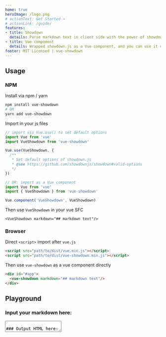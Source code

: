```yaml
---
home: true
heroImage: /logo.png
# actionText: Get Started →
# actionLink: /guide/
features:
- title: Showdown
  details: Parse markdown text in client side with the power of showdown.js.
- title: Vue component
  details: Wrapped showdown.js as a Vue component, and you can use it easily.
footer: MIT Licensed | vue-showdown
---
```


## Usage

### NPM

Install via npm / yarn

```bash
npm install vue-showdown
# OR
yarn add vue-showdown
```

Import in your js files

```js
// import via Vue.use() to set default options
import Vue from 'vue'
import VueShowdown from 'vue-showdown'

Vue.use(VueShowdown, {
  /**
   * Set default options of showdown.js
   * @see https://github.com/showdownjs/showdown#valid-options
   */
})

// OR: import as a Vue component
import Vue from 'vue'
import { VueShowdown } from 'vue-showdown'

Vue.component('VueShowdown', VueShowdown)
```

Then use `VueShowdown` in your vue SFC

```vue
<VueShowdown markdown="## markdown text"/>
```

### Browser

Direct `<script>` import after `vue.js`

```html
<script src="path/to/dist/vue.min.js"></script>
<script src="path/to/dist/vue-showdown.min.js"></script>
```

Then use `vue-showdown` as a vue component directly

```html
<div id="#app">
  <vue-showdown markdown="## markdown text"/>
</div>
```

## Playground

### Input your markdown here:

<textarea class="markdown-input" placeholder="Input your markdown here" :rows="rows" v-model="markdownText"/>

### Output HTML here:

<section class="markdown-output">
  <VueShowdown :markdown="markdownText"/>
</section>

<script>
export default {
  data () {
    return {
      markdownText: '### Hello, Vue Showdown! \n\nInput your markdown here and get the HTML right now!'
    }
  },

  computed: {
    contentRows () {
      return this.markdownText.split('\n').length - 1
    },

    rows () {
      return this.contentRows < 3 ? 5 : this.contentRows + 2
    },
  }
}
</script>

<style lang="stylus" scoped>
@import '~@default-theme/styles/config.styl'

.markdown-input
  resize none
  outline none
  width 100%
  padding 15px
  font-size 16px
  background-color #fafbfc
  border 1px solid $borderColor
  border-radius 5px
  box-sizing border-box
  &:focus
    background-color #ffffff
    box-shadow 0 0 1px 1px lighten($accentColor, 50%)
  &::placeholder
    color $textLightColor
.markdown-output
  padding 15px
  margin-bottom 15px
  background-color #fafbfc
  border 1px solid $borderColor
  border-radius 5px
</style>
